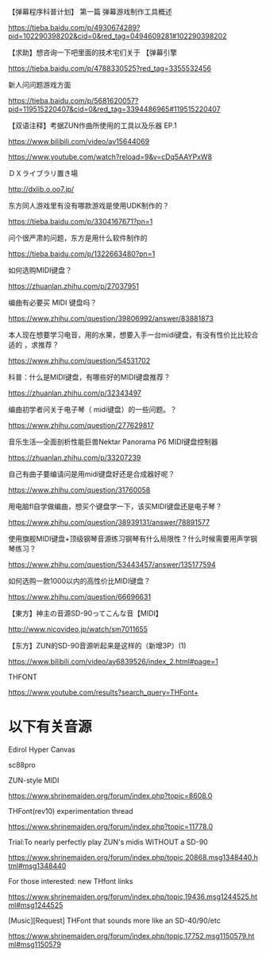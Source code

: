【弹幕程序科普计划】 第一篇 弹幕游戏制作工具概述

https://tieba.baidu.com/p/4930674289?pid=102290398202&cid=0&red_tag=0494609281#102290398202

【求助】想咨询一下吧里面的技术宅们关于 【弹幕引擎

https://tieba.baidu.com/p/4788330525?red_tag=3355532456

新人问问题游戏方面

https://tieba.baidu.com/p/5681620057?pid=119515220407&cid=0&red_tag=3394486965#119515220407

【双语注释】考据ZUN作曲所使用的工具以及乐器 EP.1

https://www.bilibili.com/video/av15644069

https://www.youtube.com/watch?reload=9&v=cDq5AAYPxW8

ＤＸライブラリ置き場

http://dxlib.o.oo7.jp/

东方同人游戏里有没有哪款游戏是使用UDK制作的？

https://tieba.baidu.com/p/3304167671?pn=1

问个很严肃的问题，东方是用什么软件制作的

https://tieba.baidu.com/p/1322663480?pn=1

如何选购MIDI键盘？

https://zhuanlan.zhihu.com/p/27037951

编曲有必要买 MIDI 键盘吗？

https://www.zhihu.com/question/39806992/answer/83881873

本人现在想要学习电音，用的水果，想要入手一台midi键盘，有没有性价比比较合适的 ，求推荐？

https://www.zhihu.com/question/54531702

科普：什么是MIDI键盘，有哪些好的MIDI键盘推荐？

https://zhuanlan.zhihu.com/p/32343497

编曲初学者问关于电子琴（ midi键盘）的一些问题。？

https://www.zhihu.com/question/277629817

音乐生活—全面剖析性能巨兽Nektar Panorama P6 MIDI键盘控制器

https://zhuanlan.zhihu.com/p/33207239

自己有曲子要编请问是用midi键盘好还是合成器好呢？

https://www.zhihu.com/question/31760058

用电脑fl自学做编曲，想买个键盘学一下，该买MIDI键盘还是电子琴？

https://www.zhihu.com/question/38939131/answer/78891577

使用旗舰MIDI键盘+顶级钢琴音源练习钢琴有什么局限性？什么时候需要用声学钢琴练习？

https://www.zhihu.com/question/53443457/answer/135177594

如何选购一款1000以内的高性价比MIDI键盘？

https://www.zhihu.com/question/66696631

【東方】神主の音源SD-90ってこんな音【MIDI】

http://www.nicovideo.jp/watch/sm7011655

【东方】ZUN的SD-90音源听起来是这样的（新增3P）(1)

https://www.bilibili.com/video/av6839526/index_2.html#page=1

THFONT

https://www.youtube.com/results?search_query=THFont+

# 以下有关音源

Edirol Hyper Canvas 

sc88pro

ZUN-style MIDI

https://www.shrinemaiden.org/forum/index.php?topic=8608.0

THFont(rev10) experimentation thread

https://www.shrinemaiden.org/forum/index.php?topic=11778.0

Trial:To nearly perfectly play ZUN's midis WITHOUT a SD-90 

https://www.shrinemaiden.org/forum/index.php/topic,20868.msg1348440.html#msg1348440

For those interested: new THfont links 

https://www.shrinemaiden.org/forum/index.php/topic,19436.msg1244525.html#msg1244525

[Music][Request] THFont that sounds more like an SD-40/90/etc

https://www.shrinemaiden.org/forum/index.php/topic,17752.msg1150579.html#msg1150579
